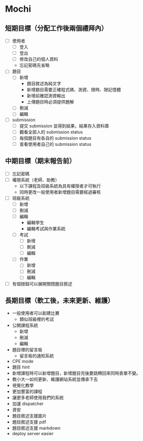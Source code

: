# Mochi

## 短期目標（分配工作後兩個禮拜內）
- [ ] 使用者
    - [ ] 登入
    - [ ] 登出
    - [ ] 修改自己的個人資料
    - 忘記密碼先省略
- [ ] 題目
    - [ ] 新增
        - 題目敘述為純文字
        - 新增題目需要正確程式碼、測資、限時、限記憶體
        - 新增前確認測資輸出
        - 上傳題目時必須提供題解
    - [ ] 刪減
    - [ ] 編輯
- [ ] submission
    - [ ] 提交 submission 並得到結果，結果存入資料庫
    - [ ] 觀看全部人的 submission status
    - [ ] 每個題目有各自的 submission status
    - [ ] 查看使用者自己的 submission status
## 中期目標（期末報告前）
- [ ] 忘記密碼
- [ ] 權限系統（老師、助教）
    - 以下課程及班級系統為具有權限者才可執行
    - 同時更改一般使用者新增題目需要經過審核
- [ ] 班級系統
    - [ ] 新增
    - [ ] 刪減
    - [ ] 編輯
        - 編輯學生
        - 編輯考試與作業系統
    - [ ] 考試
        - [ ] 新增
        - [ ] 刪減
        - [ ] 編輯
    - [ ] 作業
        - [ ] 新增
        - [ ] 刪減
        - [ ] 編輯
- [ ] 有個按鈕可以展開關閉題目敘述

## 長期目標（軟工後，未來更新、維護）
- 一般使用者可以創建比賽
    - 類似班級裡的考試
- 公開課程系統
    - 新增
    - 刪減
    - 編輯
 - 題目裡的留言板
     - 留言板的通知系統
 - CPE mode
 - 題目 hint
 - 新增課程時可以新增題目，新增題目完後要跳轉回來同時表單不變。
 - 教小大一如何更新、維護網站系統並傳承下去
 - 視覺化教學
 - 更加豐富的課程
 - 讓更多老師使用我們的系統
 - 加速 dispatcher
 - 資安
 - 題目敘述支援圖片
 - 題目敘述支援 pdf
 - 題目敘述支援 markdown
 - deploy server easier
